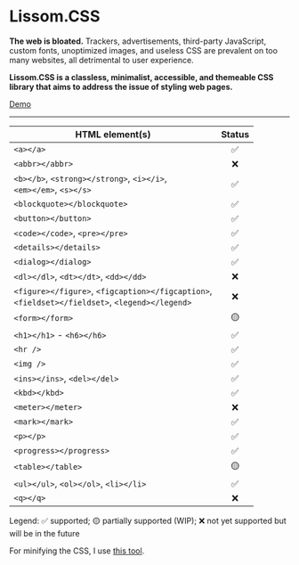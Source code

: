 # Lissom.CSS
**The web is bloated.** Trackers, advertisements, third-party JavaScript, custom fonts, unoptimized images, and useless CSS are prevalent on too many websites, all detrimental to user experience.

**Lissom.CSS is a classless, minimalist, accessible, and themeable CSS library that aims to address the issue of styling web pages.**

[Demo](https://lissomware.github.io/css/)

---

HTML element(s) | Status |
-------------| :---: |
`<a></a>` | ✅ |
`<abbr></abbr>` | ❌ |
`<b></b>`, `<strong></strong>`, `<i></i>`,<br />`<em></em>`, `<s></s>` | ✅ |
`<blockquote></blockquote>` | ✅ |
`<button></button>` | ✅ |
`<code></code>`, `<pre></pre>` | ✅ |
`<details></details>` | ✅ |
`<dialog></dialog>` | ✅ |
`<dl></dl>`, `<dt></dt>`, `<dd></dd>` | ❌ |
`<figure></figure>`, `<figcaption></figcaption>`,<br />`<fieldset></fieldset>`, `<legend></legend>` | ❌ |
`<form></form>` | 🟡 |
`<h1></h1>` - `<h6></h6>` | ✅ |
`<hr />` | ✅ |
`<img />` | ✅ |
`<ins></ins>`, `<del></del>` | ✅ |
`<kbd></kbd>` | ✅ |
`<meter></meter>` | ❌ |
`<mark></mark>` | ✅ |
`<p></p>` | ✅ |
`<progress></progress>` | ✅ |
`<table></table>` | 🟡 |
`<ul></ul>`, `<ol></ol>`, `<li></li>` | ✅ |
`<q></q>` | ❌ |

Legend: ✅ supported; 🟡 partially supported (WIP); ❌ not yet supported but will be in the future

For minifying the CSS, I use [this tool](https://www.toptal.com/developers/cssminifier).
